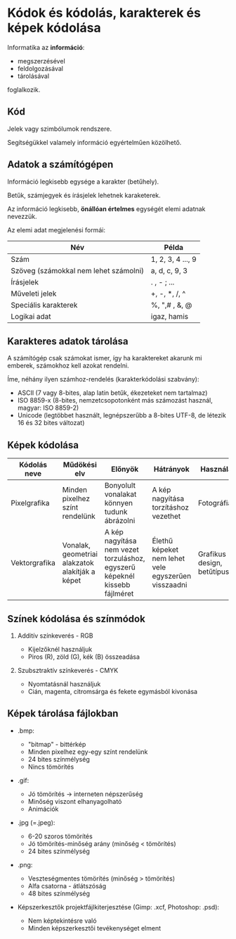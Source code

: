 # Kódok és kódolás, karakterek és képek kódolása

Informatika az **információ**:

- megszerzésével
- feldolgozásával
- tárolásával

foglalkozik.

## Kód

Jelek vagy szimbólumok rendszere.

Segítségükkel valamely információ egyértelműen közölhető.

## Adatok a számítógépen

Információ legkisebb egysége a karakter (betűhely).

Betűk, számjegyek és írásjelek lehetnek karaketerek.

Az információ legkisebb, **önállóan értelmes** egységét elemi adatnak nevezzük.

Az elemi adat megjelenési formái:

| Név                                   | Példa             |
| ------------------------------------- | ----------------- |
| Szám                                  | 1, 2, 3, 4 ..., 9 |
| Szöveg (számokkal nem lehet számolni) | a, d, c, 9, 3     |
| Írásjelek                             | . , - ; ...       |
| Műveleti jelek                        | +, -, \*, /, ^    |
| Speciális karakterek                  | %, ",# , &, @     |
| Logikai adat                          | igaz, hamis       |

## Karakteres adatok tárolása

A számítógép csak számokat ismer, így ha karaktereket akarunk mi emberek, számokhoz kell azokat rendelni.

Íme, néhány ilyen számhoz-rendelés (karakterkódolási szabvány):

- ASCII (7 vagy 8-bites, alap latin betűk, ékezeteket nem tartalmaz)
- ISO 8859-x (8-bites, nemzetcsopotonként más számozást használ, magyar: ISO 8859-2)
- Unicode (legtöbbet használt, legnépszerűbb a 8-bites UTF-8, de létezik 16 és 32 bites változat)

## Képek kódolása

| Kódolás neve  | Műdökési elv                                    | Előnyök                                                                    | Hátrányok                                           | Használat                    |
| ------------- | ----------------------------------------------- | -------------------------------------------------------------------------- | --------------------------------------------------- | ---------------------------- |
| Pixelgrafika  | Minden pixelhez színt rendelünk                 | Bonyolult vonalakat könnyen tudunk ábrázolni                               | A kép nagyítása torzításhoz vezethet                | Fotográfia                   |
| Vektorgrafika | Vonalak, geometriai alakzatok alakítják a képet | A kép nagyítása nem vezet torzuláshoz, egyszerű képeknél kissebb fájlméret | Élethű képeket nem lehet vele egyszerűen visszaadni | Grafikus design, betűtípusok |

## Színek kódolása és színmódok

1. Additív színkeverés - RGB

   - Kijelzőknél használjuk
   - Piros (R), zöld (G), kék (B) összeadása

1. Szubsztraktív színkeverés - CMYK

   - Nyomtatásnál használjuk
   - Cián, magenta, citromsárga és fekete egymásból kivonása

## Képek tárolása fájlokban

- .bmp:

  - "bitmap" - bittérkép
  - Minden pixelhez egy-egy színt rendelünk
  - 24 bites színmélység
  - Nincs tömörítés

- .gif:

  - Jó tömörítés -> interneten népszerűség
  - Minőség viszont elhanyagolható
  - Animációk

- .jpg (=.jpeg):
  - 6-20 szoros tömörítés
  - Jó tömörítés-minőség arány (minőség < tömörítés)
  - 24 bites színmélység
- .png:

  - Veszteségmentes tömörítés (minőség > tömörítés)
  - Alfa csatorna - átlátszóság
  - 48 bites színmélység

- Képszerkesztők projektfájlkiterjesztése (Gimp: .xcf, Photoshop: .psd):
  - Nem képtekintésre való
  - Minden képszerkesztői tevékenységet elment

